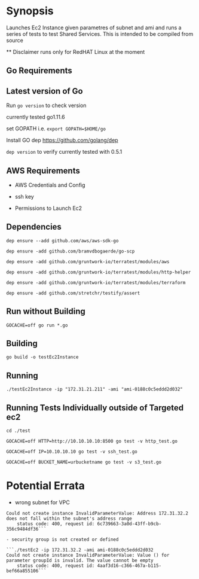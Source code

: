 # Synopsis
Launches Ec2 Instance given parametres of subnet and ami and runs a series of tests to test Shared Services.
This is intended to be compiled from source

** Disclaimer
runs only for RedHAT Linux at the moment

## Go Requirements

## Latest version of Go

Run  ```go version``` to check version

currently tested go1.11.6

set GOPATH
i.e.  ```export GOPATH=$HOME/go```

Install GO dep
https://github.com/golang/dep

```dep version```
to verify
currently tested with 0.5.1

## AWS Requirements

- AWS Credentials and Config

- ssh key

- Permissions to Launch Ec2

## Dependencies

```dep ensure --add github.com/aws/aws-sdk-go```

```dep ensure -add github.com/bramvdbogaerde/go-scp```

```dep ensure -add github.com/gruntwork-io/terratest/modules/aws```

```dep ensure -add github.com/gruntwork-io/terratest/modules/http-helper```

```dep ensure -add github.com/gruntwork-io/terratest/modules/terraform```

```dep ensure -add github.com/stretchr/testify/assert```

## Run without Building

```GOCACHE=off go run *.go```

## Building

```go build -o testEc2Instance```

## Running

```./testEc2Instance -ip "172.31.21.211" -ami "ami-0188c0c5eddd2d032"```

## Running Tests Individually outside of Targeted ec2

```cd ./test```

```GOCACHE=off HTTP=http://10.10.10.10:8500 go test -v http_test.go```

```GOCACHE=off IP=10.10.10.10 go test -v ssh_test.go```

```GOCACHE=off BUCKET_NAME=urbucketname go test -v s3_test.go```

# Potential Errata
- wrong subnet for VPC

```/testEc2 -ip 172.31.32.2 -ami ami-0188c0c5eddd2d032
Could not create instance InvalidParameterValue: Address 172.31.32.2 does not fall within the subnet's address range
	status code: 400, request id: 6c739663-3a0d-43ff-b9cb-356c9484df36```
	
- security group is not created or defined

```./testEc2 -ip 172.31.32.2 -ami ami-0188c0c5eddd2d032
Could not create instance InvalidParameterValue: Value () for parameter groupId is invalid. The value cannot be empty
	status code: 400, request id: 4aaf3d16-c366-467a-b115-bef66a855106```
